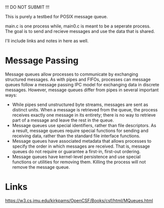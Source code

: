 !!! DO NOT SUBMIT !!!

This is purely a testbed for POSIX message queue. 

main.c is one process while, main0.c is meant to be a seperate process. The goal is to send and recieve messages and use the data that is shared.

I'll include links and notes in here as well.

# Message Passing
Message queues allow processes to communicate by exchanging structured messages. As with pipes and FIFOs, processes can message queues follow a message passing IPC model for exchanging data in discrete messages. However, message queues differ from pipes in several important ways:

- While pipes send unstructured byte streams, messages are sent as distinct units. When a message is retrieved from the queue, the process receives exactly one message in its entirety; there is no way to retrieve part of a message and leave the rest in the queue.
- Message queues use special identifiers, rather than file descriptors. As a result, message queues require special functions for sending and receiving data, rather than the standard file interface functions.
- Message queues have associated metadata that allows processes to specify the order in which messages are received. That is, message queues do not require or guarantee a first-in, first-out ordering.
- Message queues have kernel-level persistence and use special functions or utilities for removing them. Killing the process will not remove the message queue.

# Links 
https://w3.cs.jmu.edu/kirkpams/OpenCSF/Books/csf/html/MQueues.html

